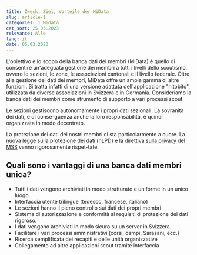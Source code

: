 ```yaml
---
title: Zweck, Ziel, Vorteile der MiData
slug: article-1
categories: 1_Midata
cat_sort: 25.03.2023
relevance: Alle
lang: it
date: 05.03.2023
---
```

L'obiettivo e lo scopo della banca dati dei membri (MiData) è quello di consentire un'adeguata gestione dei membri a tutti i livelli dello scoutismo, ovvero le sezioni, le zone, le associazioni cantonali e il livello federale. Oltre alla gestione dei dati dei membri, MiData offre un'ampia gamma di altre funzioni. Si tratta infatti di una versione adattata dell'applicazione "hitobito", utilizzata da diverse associazioni in Svizzera e in Germania. Consideriamo la banca dati dei membri come strumento di supporto a vari processi scout.  

Le sezioni gestiscono autonomamente i propri dati sezionali. La sovranità dei dati, e di conse-guenza anche la loro responsabilità, è quindi organizzata in modo decentrato.  

La protezione dei dati dei nostri membri ci sta particolarmente a cuore. La [nuova legge sulla protezione dei dati (nLPD)](https://www.kmu.admin.ch/kmu/it/home/fatti-e-tendenze/digitalizzazione/protezione-dei-dati/nuova-legge-sulla-protezione-dei-dati-nlpd.html) e la [direttiva sulla privacy del MSS](https://pfadi.swiss/it/associazione/protezione-dei-dati/isp/) vanno rigorosamente rispet-tate. 


## Quali sono i vantaggi di una banca dati membri unica? 

* Tutti i dati vengono archiviati in modo strutturato e uniforme in un unico luogo.
* Interfaccia utente trilingue (tedesco, francese, italiano)
* Le sezioni hanno il pieno controllo sui dati dei propri membri
* Sistema di autorizzazione e conformità ai requisiti di protezione dei dati rigoroso. 
* I dati vengono archiviati in modo sicuro su un server in Svizzera. 
* Facilitare i vari processi amministrativi (corsi, campi, Sarasani, ecc.)
* Ricerca semplificata dei recapiti e delle unità organizzative  
* Collegamento ad altre applicazioni scout tramite interfaccia
